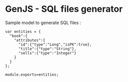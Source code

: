 # GenJS - SQL files generator

Sample model to generate SQL files :
```
var entities = {
  "book":{
    "attributes":{
      "id":{"type":"Long","isPK":true},
      "title":{"type":"String"},
      "sells":{"type":"Integer"}
    }
  }
};

module.exports=entities;
```
